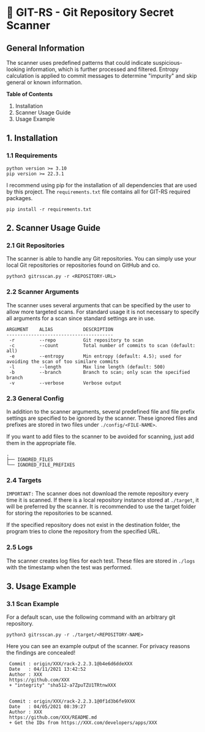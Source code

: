 # 🐙 GIT-RS - Git Repository Secret Scanner

## General Information

The scanner uses predefined patterns that could indicate suspicious-looking information, which is further 
processed and filtered. Entropy calculation is applied to commit messages to determine "impurity" and skip general or 
known information.

**Table of Contents**
1. Installation
2. Scanner Usage Guide
3. Usage Example


## 1. Installation

### 1.1 Requirements

```
python version >= 3.10
pip version >= 22.3.1 
```

I recommend using pip for the installation of all dependencies that are used by this project. The `requirements.txt` file
contains all for GIT-RS required packages.

```
pip install -r requirements.txt
```

## 2. Scanner Usage Guide

### 2.1 Git Repositories

The scanner is able to handle any Git repositories. You can simply use your local Git repositories or repositories found on GitHub and co.

```shell
python3 gitrsscan.py -r <REPOSITORY-URL>
```

### 2.2 Scanner Arguments

The scanner uses several arguments that can be specified by the user to allow more targeted scans. For standard usage 
it is not necessary to specify all arguments for a scan since standard settings are in use.

```
ARGUMENT    ALIAS           DESCRIPTION
---------------------------------------
 -r         --repo          Git repository to scan
 -c         --count         Total number of commits to scan (default: all)
 -e         --entropy       Min entropy (default: 4.5); used for avoiding the scan of too similare commits
 -l         --length        Max line length (default: 500)
 -b         --branch        Branch to scan; only scan the specified branch
 -v         --verbose       Verbose output
```

### 2.3 General Config

In addition to the scanner arguments, several predefined file and file prefix settings are specified to be ignored by the scanner.
These ignored files and prefixes are stored in two files under `./config/<FILE-NAME>`.

If you want to add files to the scanner to be avoided for scanning, just add them in the appropriate file.

```shell
.
├── IGNORED_FILES
└── IGNORED_FILE_PREFIXES
```


### 2.4 Targets

`IMPORTANT:` The scanner does not download the remote repository every time it is scanned. If there is a local repository instance 
stored at `./target`, it will be preferred by the scanner. It is recommended to use the target folder for storing the repositories 
to be scanned.

If the specified repository does not exist in the destination folder, the program tries to clone the repository from the specified URL.




### 2.5 Logs

The scanner creates log files for each test. These files are stored in `./logs` with the timestamp when the test was performed.

## 3. Usage Example

### 3.1 Scan Example

For a default scan, use the following command with an arbitrary git repository.

```shell
python3 gitrsscan.py -r ./target/<REPOSITORY-NAME>
```

Here you can see an example output of the scanner. For privacy reasons the findings are concealed! 

```text
 Commit : origin/XXX/rack-2.2.3.1@b4e6d6ddeXXX
 Date   : 04/11/2021 13:42:52
 Author : XXX
 https://github.com/XXX
 + "integrity" "sha512-a7ZpuTZU1TRtnwXXX


 Commit : origin/XXX/rack-2.2.3.1@0f1d3b6fe9XXX
 Date   : 04/05/2021 08:39:27
 Author : XXX
 https://github.com/XXX/README.md
 + Get the IDs from https://XXX.com/developers/apps/XXX
```